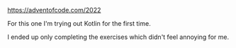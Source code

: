 https://adventofcode.com/2022

For this one I'm trying out Kotlin for the first time.

I ended up only completing the exercises which didn't feel annoying for me.

